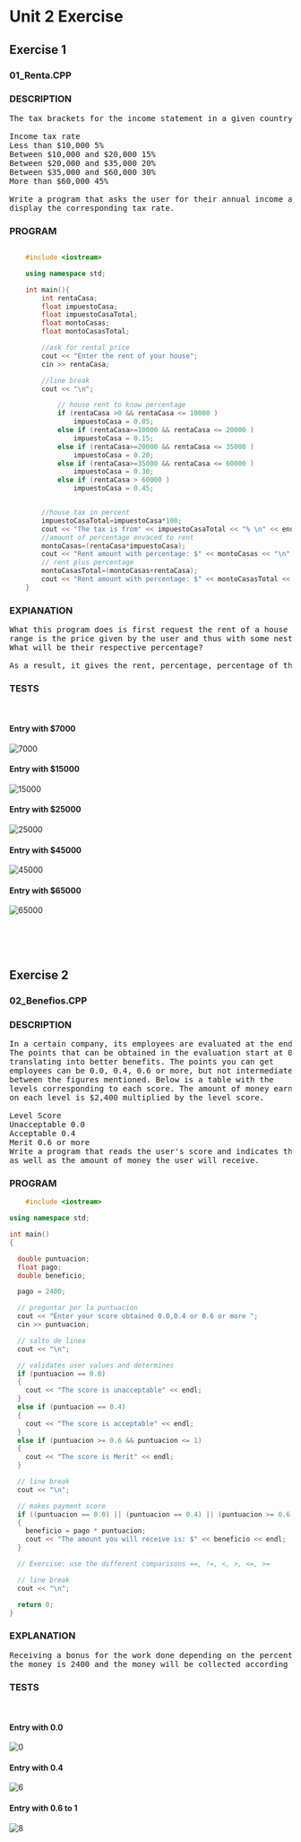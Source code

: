 # Unit 2 Exercise

## Exercise 1
### 01_Renta.CPP

### DESCRIPTION


<pre>The tax brackets for the income statement in a given country are the following:

Income tax rate
Less than $10,000 5%
Between $10,000 and $20,000 15%
Between $20,000 and $35,000 20%
Between $35,000 and $60,000 30%
More than $60,000 45%

Write a program that asks the user for their annual income and displays by
display the corresponding tax rate.
</pre>


### PROGRAM

```C++

    #include <iostream>

    using namespace std;

    int main(){
        int rentaCasa;
        float impuestoCasa;
        float impuestoCasaTotal;
        float montoCasas;
        float montoCasasTotal;

        //ask for rental price
        cout << "Enter the rent of your house";
        cin >> rentaCasa;

        //line break
        cout << "\n";

            // house rent to know percentage
            if (rentaCasa >0 && rentaCasa <= 10000 )
                impuestoCasa = 0.05;
            else if (rentaCasa>=10000 && rentaCasa <= 20000 )
                impuestoCasa = 0.15;
            else if (rentaCasa>=20000 && rentaCasa <= 35000 )
                impuestoCasa = 0.20;
            else if (rentaCasa>=35000 && rentaCasa <= 60000 )
                impuestoCasa = 0.30;
            else if (rentaCasa > 60000 )
                impuestoCasa = 0.45;


        //house tax in percent
        impuestoCasaTotal=impuestoCasa*100;
        cout << "The tax is from" << impuestoCasaTotal << "% \n" << endl;
        //amount of percentage envaced to rent
        montoCasas=(rentaCasa*impuestoCasa);
        cout << "Rent amount with percentage: $" << montoCasas << "\n" << endl;
        // rent plus percentage 
        montoCasasTotal=(montoCasas+rentaCasa);
        cout << "Rent amount with percentage: $" << montoCasasTotal << "\n" << endl;
    }
```

### EXPlANATION

<pre>
What this program does is first request the rent of a house after evaluating in what
range is the price given by the user and thus with some nested ifs to be able to determine
What will be their respective percentage?

As a result, it gives the rent, percentage, percentage of the rent and sum of the rent and the percentage of rent.
</pre>

### TESTS
<br>

#### Entry with $7000
![7000](/imagenes/7000.png "imagen de 7000")

#### Entry with $15000
![15000](/imagenes/15000.png "imagen de 15000")

#### Entry with $25000
![25000](/imagenes/25000.png "imagen de 25000")

#### Entry with $45000
![45000](/imagenes/45000.png "imagen de 45000")

#### Entry with $65000
![65000](/imagenes/65000.png "imagen de 65000")


<br>
<br>
<br>

## Exercise 2
### 02_Benefios.CPP

### DESCRIPTION

<pre>In a certain company, its employees are evaluated at the end of each year.
The points that can be obtained in the evaluation start at 0.0 and can go up,
translating into better benefits. The points you can get
employees can be 0.0, 0.4, 0.6 or more, but not intermediate values
between the figures mentioned. Below is a table with the
levels corresponding to each score. The amount of money earned
on each level is $2,400 multiplied by the level score.

Level Score
Unacceptable 0.0
Acceptable 0.4
Merit 0.6 or more
Write a program that reads the user's score and indicates their level of performance,
as well as the amount of money the user will receive.
</pre>

### PROGRAM


```C++
    #include <iostream>

using namespace std;

int main()
{

  double puntuacion;
  float pago;
  double beneficio;

  pago = 2400;

  // preguntar por la puntuacion
  cout << "Enter your score obtained 0.0,0.4 or 0.6 or more ";
  cin >> puntuacion;

  // salto de linea
  cout << "\n";

  // validates user values ​​and determines
  if (puntuacion == 0.0)
  {
    cout << "The score is unacceptable" << endl;
  }
  else if (puntuacion == 0.4)
  {
    cout << "The score is acceptable" << endl;
  }
  else if (puntuacion >= 0.6 && puntuacion <= 1)
  {
    cout << "The score is Merit" << endl;
  }

  // line break
  cout << "\n";

  // makes payment score
  if ((puntuacion == 0.0) || (puntuacion == 0.4) || (puntuacion >= 0.6))
  {
    beneficio = pago * puntuacion;
    cout << "The amount you will receive is: $" << beneficio << endl;
  }

  // Exercise: use the different comparisons ==, !=, <, >, <=, >=

  // line break
  cout << "\n";

  return 0;
}
```
### EXPLANATION

<pre>Receiving a bonus for the work done depending on the percentage obtained, which are 0.0, 0.4 and 0.6 up to 1 and 
the money is 2400 and the money will be collected according to the bonus</pre>

### TESTS
<br>

#### Entry with 0.0
![0](/imagenes/0.0.png "image of 0.0")
#### Entry with 0.4
![6](/imagenes/0.4.png "image of 0.0")
#### Entry with 0.6 to 1
![8](/imagenes/0.8.png "image of 0.8")
